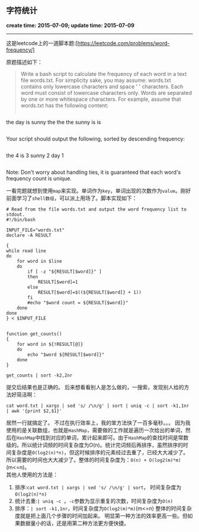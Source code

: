 字符统计
------
**create time: 2015-07-09; update time: 2015-07-09**

---------------------------------------------------------------

这是leetcode上的一道脚本题:[https://leetcode.com/problems/word-frequency/]

原题描述如下：
> Write a bash script to calculate the frequency of each word in a text file words.txt.
For simplicity sake, you may assume:
words.txt contains only lowercase characters and space ' ' characters.
Each word must consist of lowercase characters only.
Words are separated by one or more whitespace characters.
For example, assume that words.txt has the following content:
> ```
the day is sunny the the
the sunny is is
> ```
Your script should output the following, sorted by descending frequency:
> ```
the 4
is 3
sunny 2
day 1
> ```
Note:
Don't worry about handling ties, it is guaranteed that each word's frequency count is unique.

一看完题就想到使用`map`来实现。单词作为`key`，单词出现的次数作为`value`。刚好前面学习了`shell数组`，可以派上用场了。脚本实现如下：
```
# Read from the file words.txt and output the word frequency list to stdout.
#!/bin/bash

INPUT_FILE="words.txt"
declare -A RESULT

{
while read line
do
    for word in $line
    do
        if [ -z "${RESULT[$word]}" ]
        then
            RESULT[$word]=1
        else
            RESULT[$word]=$((${RESULT[$word]} + 1))
        fi
        #echo "$word count = ${RESULT[$word]}"
    done
done
} < $INPUT_FILE


function get_counts()
{
    for word in ${!RESULT[@]} 
    do 
        echo "$word ${RESULT[$word]}" 
    done
}

get_counts | sort -k2,2nr
```

提交后结果也是正确的。
后来想看看别人是怎么做的，一搜索，发现别人给的方法好简洁啊：
```
cat word.txt | xargs | sed 's/ /\n/g' | sort | uniq -c | sort -k1,1nr | awk '{print $2,$1}'
```

居然一行就搞定了。
不过在执行效率上，我的笨方法快了一百多毫秒。。。
因为我使用的是关联数组，也就是`HashMap`，需要做的工作就是遍历一次给出的单词，然后在`HashMap`中找到对应的单词，累计起来即可。由于`HashMap`的查找时间是常数级的。所以统计词频的时间复杂度为O(n)。统计完词频后再排序，虽然排序的时间复杂度是`O(log2(n)*n)`，但这时候排序的元素经过去重了，已经大大减少了。所以需要的时间也大大减少了。整体的时间复杂度为：`O(n) + O(log2(m)*m)`(m<=n)。
<br/>
其他人使用的方法是：
1. 排序:`cat word.txt | xargs | sed 's/ /\n/g' | sort`， 时间复杂度为`O(log2(n)*n)`
2. 统计去重:`| uniq -c `，`-c`参数为显示重复的次数，时间复杂度为`O(n)`
3. 排序：`| sort -k1,1nr`，时间复杂度为`O(log2(m)*m)`(m<=n)
整体的时间复杂度就是把上面几个步骤的时间加起来。
明显第一种方法的效率更高一些。但如果数据量小的话，还是用第二种方法更方便快捷。